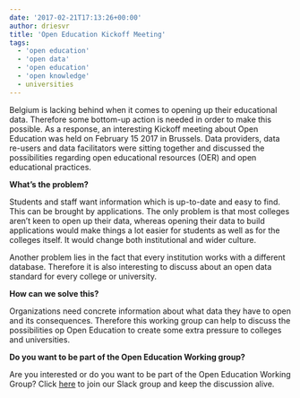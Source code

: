 ```yaml
---
date: '2017-02-21T17:13:26+00:00'
author: driesvr
title: 'Open Education Kickoff Meeting'
tags:
  - 'open education'
  - 'open data'
  - 'open education'
  - 'open knowledge'
  - universities
---
```


Belgium is lacking behind when it comes to opening up their educational data. Therefore some bottom-up action is needed in order to make this possible. As a response, an interesting Kickoff meeting about Open Education was held on February 15 2017 in Brussels. Data providers, data re-users and data facilitators were sitting together and discussed the possibilities regarding open educational resources (OER) and open educational practices.

**What’s the problem?**

Students and staff want information which is up-to-date and easy to find. This can be brought by applications. The only problem is that most colleges aren’t keen to open up their data, whereas opening their data to build applications would make things a lot easier for students as well as for the colleges itself. It would change both institutional and wider culture.

Another problem lies in the fact that every institution works with a different database. Therefore it is also interesting to discuss about an open data standard for every college or university.

**How can we solve this?**

Organizations need concrete information about what data they have to open and its consequences. Therefore this working group can help to discuss the possibilities op Open Education to create some extra pressure to colleges and universities.

**Do you want to be part of the Open Education Working group?**

Are you interested or do you want to be part of the Open Education Working Group? Click [here](https://docs.google.com/forms/d/e/1FAIpQLSdi6ArU9L-dA86ECpPB4u-pDA85xZWxa6Hbwtj3P_b2ukc8sw/viewform) to join our Slack group and keep the discussion alive.
